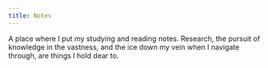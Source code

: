 ```yaml
---
title: Notes
---
```


A place where I put my studying and reading notes. Research, the pursuit of knowledge in the vastness, and the ice down my vein when I navigate through, are things I hold dear to.
